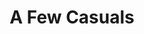 ---
ee_id: '120'
site: '1'
type: '2'
url: 2011-114-a-few-casuals
title: A Few Casuals
year: '2011'
display_year: '2011'
medium: Purple Ugg® footware, 99.9% pure lead ingots
dims: 9 x 9 x 11 inches
pitch: "​Uggs with a lead ignot in them"
ps:
live_url:
related:
youtube:
related_code:
imgs: a-few-casuals-2011-114-full-database-ih.jpg
subheading:
download:
add_credit:
add_credits:
commission:
layout: things-i-made
---